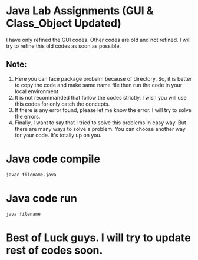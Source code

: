 # Java Lab Assignments (GUI & Class_Object Updated)
I have only refined the GUI codes. Other codes are old and not refined. I will try to refine this old codes as soon as possible.

## Note:
1. Here you can face package probelm because of directory. So, it is better to copy the code and make same name file then run the code in your local environment
2. It is not recommanded that follow the codes strictly. I wish you will use this codes for only catch the concepts.
3. If there is any error found, please let me know the error. I will try to solve the errors.
4. Finally, I want to say that I tried to solve this problems in easy way. But there are many ways to solve a problem. You can choose another way for your code. It's totally up on you.

# Java code compile
```bash
javac filename.java
```
# Java code run
```bash
java filename
```
# Best of Luck guys. I will try to update rest of codes soon.
